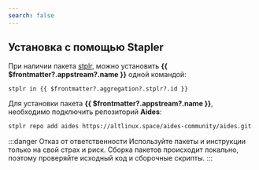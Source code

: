 ```yaml
---
search: false
---
```


## Установка c помощью Stapler <Badge v-if="$frontmatter?.aggregation?.stplr?.build === 'unofficial'" type="danger" text="Неофициальная сборка" />

При наличии пакета [stplr](/package-manager/stplr/), можно установить **{{ $frontmatter?.appstream?.name }}** одной командой:

```shell-vue
stplr in {{ $frontmatter?.aggregation?.stplr?.id }}
```

Для установки пакета **{{ $frontmatter?.appstream?.name }}**, необходимо подключить репозиторий **Aides**:

```sh
stplr repo add aides https://altlinux.space/aides-community/aides.git
```

:::danger  Отказ от ответственности
Используйте пакеты и инструкции только на свой страх и риск. Сборка пакетов происходит локально, поэтому проверяйте исходный код и сборочные скрипты.
:::
